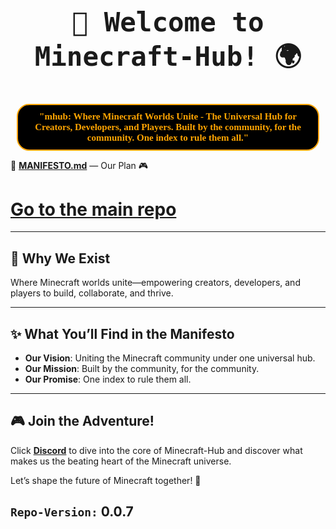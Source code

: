 
<div align="center">
    <h1 style="font-size:50px;">
        <code style="font-family:monospace, lucida console;">🌌 Welcome to Minecraft-Hub! 🌍</code>
        <br>
        <h2 style="font-family:cascadia code;font-size:15px;border:2px solid orange;padding:10px;border-radius:20px;margin:10px;background:black;color:orange;">
            "mhub: Where Minecraft Worlds Unite - The Universal Hub for Creators, Developers, and Players.
Built by the community, for the community. One index to rule them all."
        </h2>
    </h1>
</div>

🎉 **[MANIFESTO.md](./MANIFESTO.md)** —  Our Plan 🎮  

# [Go to the main repo](https://github.com/hmZa-Sfyn/Minecraft-Hub)

---

## 🌟 Why We Exist  
Where Minecraft worlds unite—empowering creators, developers, and players to build, collaborate, and thrive.  

---

## ✨ What You’ll Find in the Manifesto  
- **Our Vision**: Uniting the Minecraft community under one universal hub.  
- **Our Mission**: Built by the community, for the community.  
- **Our Promise**: One index to rule them all.  

---

## 🎮 Join the Adventure!  
Click **[Discord](https://discord.gg/Ftjsk6FP)** to dive into the core of Minecraft-Hub and discover what makes us the beating heart of the Minecraft universe.  

Let’s shape the future of Minecraft together! 🚀  

## `Repo-Version:` 0.0.7
